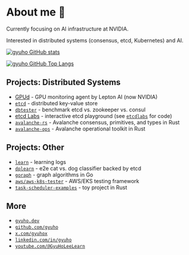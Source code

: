 # About me 👋

Currently focusing on AI infrastructure at NVIDIA.

Interested in distributed systems (consensus, etcd, Kubernetes) and AI.

[![gyuho GitHub stats](https://github-readme-stats.vercel.app/api?username=gyuho&show_icons=true&rank_icon=percentile&show=reviews,prs_merged,prs_merged_percentage)](https://github.com/gyuho)

[![gyuho GitHub Top Langs](https://github-readme-stats.vercel.app/api/top-langs/?username=gyuho)](https://github.com/gyuho)

## Projects: Distributed Systems

- [GPUd](https://github.com/leptonai/gpud) - GPU monitoring agent by Lepton AI (now NVIDIA)
- [`etcd`](https://github.com/etcd-io/etcd/graphs/contributors) - distributed key-value store
- [`dbtester`](https://github.com/etcd-io/dbtester) - benchmark etcd vs. zookeeper vs. consul
- [etcd Labs](http://play.etcd.io) - interactive etcd playground (see [`etcdlabs`](https://github.com/etcd-io/etcdlabs) for code)
- [`avalanche-rs`](https://github.com/ava-labs/avalanche-rs) - Avalanche consensus, primitives, and types in Rust
- [`avalanche-ops`](https://github.com/ava-labs/avalanche-ops) - Avalanche operational toolkit in Rust

## Projects: Other

- [`learn`](https://github.com/gyuho/learn) - learning logs
- [`dplearn`](https://github.com/gyuho/dplearn) - e2e cat vs. dog classifier backed by etcd
- [`goraph`](https://github.com/gyuho/goraph) - graph algorithms in Go
- [`aws/aws-k8s-tester`](https://github.com/aws/aws-k8s-tester) - AWS/EKS testing framework
- [`task-scheduler-examples`](https://github.com/gyuho/task-scheduler-examples) - toy project in Rust

## More

- <a href="https://gyuho.dev" target="_blank">`gyuho.dev`</a>
- <a href="https://github.com/gyuho" target="_blank">`github.com/gyuho`</a>
- <a href="https://x.com/gyuhox" target="_blank">`x.com/gyuhox`</a>
- <a href="https://www.linkedin.com/in/gyuho/" target="_blank">`linkedin.com/in/gyuho`</a>
- <a href="https://youtube.com/@GyuHoLeeLearn" target="_blank">`youtube.com/@GyuHoLeeLearn`</a>
